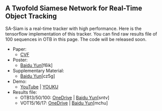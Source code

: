 ## A Twofold Siamese Network for Real-Time Object Tracking

SA-Siam is a real-time tracker with high performance. Here is the tensorflow implementation of this tracker. You can find raw results file of 100 sequences in OTB in this page. The code will be released soon.

- Paper:
  - [CVF](http://openaccess.thecvf.com/content_cvpr_2018/papers/He_A_Twofold_Siamese_CVPR_2018_paper.pdf)
- Poster:
  - [Baidu Yun](https://pan.baidu.com/s/1GlvH0tQCiZ3GEJYfq24XUw)[f6ik]
- Supplementary Material:
  - [Baidu Yun](https://pan.baidu.com/s/1_O48QpMZjyphJzwAhO9WCg)[cz5g]
- Demo:
  - [YouTube](https://youtu.be/b-EqbESSeFk) &#124; [YOUKU](https://v.youku.com/v_show/id_XMzcwMjM0ODkwMA==.html)
- Results file: 
  - OTB13/50/100: [OneDrive](https://1drv.ms/u/s!ApwLWchS_V_5kS5FmC0wgWJgru54) &#124; [Baidu Yun](https://pan.baidu.com/s/1Kf4l8TVclqVSpIfyXVrqmg)[sntv]
  - VOT15/16/17: [OneDrive](https://1drv.ms/f/s!ApwLWchS_V_5lEQWAJ9xLy-ClWCC) &#124; [Baidu Yun](https://pan.baidu.com/s/1LOlzbmJQ4n_3yGp0tpKC5Q)[mchu]
 

